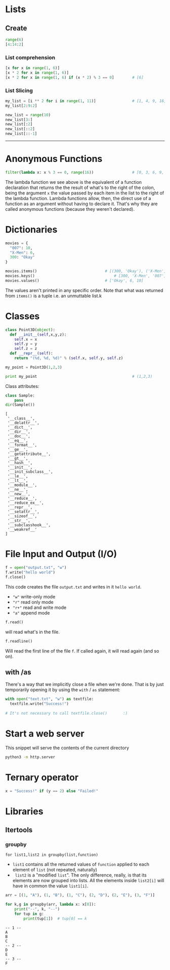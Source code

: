# Lists

## Create



```python
range(6)	   																				# [0, 1, 2, 3, 4, 5]
[4:14:2]																						# [4, 6, 8, 10, 12]
```

### List comprehension

```python
[x for x in range(1, 6)] 														# [1, 2, 3, 4, 5]
[x * 2 for x in range(1, 6)]												# [2, 4, 6, 8, 10]
[x * 2 for x in range(1, 6) if (x * 2) % 3 == 0]		# [6]
```

### List Slicing

```python
my_list = [i ** 2 for i in range(1, 11)]				# [1, 4, 9, 16, 25, 36, 49, 64, 81, 100]
my_list[2:9:2]																	# [9, 25, 49, 81]

new_list = range(10)														# [0, 1, 2, 3, 4, 5, 6, 7, 8, 9]
new_list[3:]																		# [3, 4, 5, 6, 7, 8, 9]
new_list[:2]																		# [0, 1]
new_list[::2]																		# [0, 2, 4, 6, 8]
new_list[::-1]																	# [9, 8, 7, 6, 5, 4, 3, 2, 1]
```



---

# Anonymous Functions

```python
filter(lambda x: x % 3 == 0, range(16))					# [0, 3, 6, 9, 12, 15]
```

The lambda function we see above is the equivalent of a function declaration that returns the the result of what's to the right of the colon, being the argument `x` the value passed by each item in the list to the right of the lambda function. Lambda functions allow, then, the direct use of a function as an argument without having to declare it. That's why they are called anonymous functions (because they weren't declared).



# Dictionaries

```python
movies = {
  "007": 10,
  "X-Men": 6,
  300: "Okay"
}

movies.items()								# [(300, 'Okay'), ('X-Men', 6), ('007', 10)]
movies.keys()									# [300, 'X-Men', '007']
movies.values() 							# ['Okay', 6, 10]
```

The values aren't printed in any specific order. Note that what was returned from `items()` is a tuple i.e. an unmuttable list.k



# Classes

```python
class Point3D(object):
  def __init__(self,x,y,z):
    self.x = x
    self.y = y
    self.z = z
  def __repr__(self):
    return "(%d, %d, %d)" % (self.x, self.y, self.z)

my_point = Point3D(1,2,3)

print my_point 											# (1,2,3)
```



Class attributes:

```python
class Sample:
    pass
dir(Sample())
```

```
[
 '__class__',
 '__delattr__',
 '__dict__',
 '__dir__',
 '__doc__',
 '__eq__',
 '__format__',
 '__ge__',
 '__getattribute__',
 '__gt__',
 '__hash__',
 '__init__',
 '__init_subclass__',
 '__le__',
 '__lt__',
 '__module__',
 '__ne__',
 '__new__',
 '__reduce__',
 '__reduce_ex__',
 '__repr__',
 '__setattr__',
 '__sizeof__',
 '__str__',
 '__subclasshook__',
 '__weakref__'
]
```



# File Input and Output (I/O)

```python
f = open("output.txt", "w")
f.write("hello world")
f.close()
```

This code creates the file `output.txt` and writes in it `hello world`.

+ `"w"` write-only mode
+ `"r"` read only mode
+ `"r+"` read and write mode
+ `"a"` append mode

```python
f.read()
```

will read what's in the file.

```python
f.readline()
```

Will read the first line of the file `f`. If called again, it will read again (and so on).

## with /as

There's a way that we implicitly close a file when we're done. That is by just temporarily opening it by using the `with` / `as` statement:

```python
with open("text.txt", "w") as textfile:
  textfile.write("Success!")
  
# It's not necessary to call textfile.close()		:)
```

# Start a web server

This snippet will serve the contents of the current directory

```bash
python3 -m http.server
```



# Ternary operator

```python
x = "Success!" if (y == 2) else "Failed!"
```



# Libraries

  ## Itertools

### groupby

`for list1,list2 in groupby(list,function)`

+ `list1` contains all the returned values of `function` applied to each element of `list` (not repeated, naturally)
+ ` list2` is a "modified `list`". The only difference, really, is that its elements are now grouped into lists. All the elements inside `list2[i]` will have in common the value `list1[i]`.

```python
arr = [(1, "A"), (1, "B"), (1, "C"), (2, "D"), (2, "E"), (3, "F")]

for k,g in groupby(arr, lambda x: x[0]):
    print("--", k, "--")
    for tup in g:
        print(tup[1])  # tup[0] == k
```

```
-- 1 --
A
B
C
-- 2 --
D
E
-- 3 --
F
```

